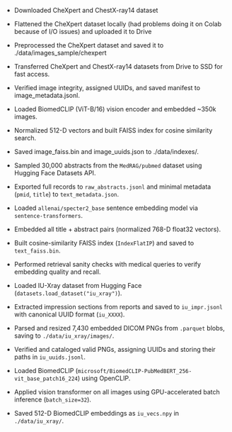 - Downloaded CheXpert and ChestX-ray14 dataset 
- Flattened the CheXpert dataset locally (had problems doing it on Colab because of I/O issues) and uploaded it to Drive
- Preprocessed the CheXpert dataset and saved it to ./data/images_sample/chexpert

- Transferred CheXpert and ChestX-ray14 datasets from Drive to SSD for fast access.
- Verified image integrity, assigned UUIDs, and saved manifest to image_metadata.jsonl.
- Loaded BiomedCLIP (ViT-B/16) vision encoder and embedded ~350k images.
- Normalized 512-D vectors and built FAISS index for cosine similarity search.
- Saved image_faiss.bin and image_uuids.json to ./data/indexes/.

- Sampled 30,000 abstracts from the `MedRAG/pubmed` dataset using Hugging Face Datasets API.
- Exported full records to `raw_abstracts.jsonl` and minimal metadata (`pmid`, `title`) to `text_metadata.json`.
- Loaded `allenai/specter2_base` sentence embedding model via `sentence-transformers`.
- Embedded all title + abstract pairs (normalized 768-D float32 vectors).
- Built cosine-similarity FAISS index (`IndexFlatIP`) and saved to `text_faiss.bin`.
- Performed retrieval sanity checks with medical queries to verify embedding quality and recall.

- Loaded IU-Xray dataset from Hugging Face (`datasets.load_dataset("iu_xray")`).
- Extracted impression sections from reports and saved to `iu_impr.jsonl` with canonical UUID format (`iu_XXXX`).
- Parsed and resized 7,430 embedded DICOM PNGs from `.parquet` blobs, saving to `./data/iu_xray/images/`.
- Verified and cataloged valid PNGs, assigning UUIDs and storing their paths in `iu_uuids.jsonl`.
- Loaded BiomedCLIP (`microsoft/BiomedCLIP-PubMedBERT_256-vit_base_patch16_224`) using OpenCLIP.
- Applied vision transformer on all images using GPU-accelerated batch inference (`batch_size=32`).
- Saved 512-D BiomedCLIP embeddings as `iu_vecs.npy` in `./data/iu_xray/`.